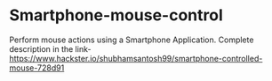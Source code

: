 # Smartphone-mouse-control
Perform mouse actions using a Smartphone Application.
Complete description in the link-
https://www.hackster.io/shubhamsantosh99/smartphone-controlled-mouse-728d91

